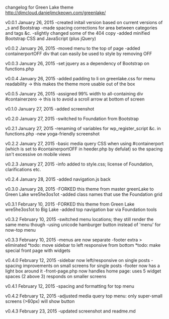 changelog for Green Lake theme http://djmcloud.danieljmckeown.com/greenlake/

v0.0.1
January 26, 2015
-created initail version based on current versions of _s and Bootstrap
-made spacing corrections for area between categories and tags &c.
-slightly changed some of the 404 copy
-added minified Bootstrap CSS and JavaScript (plus jQuery)

v0.0.2
January 26, 2015
-moved menu to the top of page
-added containerportOFF div that can easily be used to style by removing OFF

v0.0.3
January 26, 2015
-set jquery as a dependency of Bootstrap on functions.php

v0.0.4
January 26, 2015
-added padding to li on greenlake.css for menu readability
-> this makes the theme more usable out of the box

v0.0.5
January 26, 2015
-assigned 99% width to all-containing div #containerzero
-> this is to avoid a scroll arrow at bottom of screen

v0.1.0
January 27, 2015
-added screenshot

v0.2.0
January 27, 2015
-switched to Foundation from Bootstrap

v0.2.1
January 27, 2015
-renaming of variables for wp_register_script &c. in functions.php 
-new yoga-friendly screenshot

v0.2.2
January 27, 2015
-basic media query CSS when using #containerport (which is set to
	#containerportOFF in heeder.php by defulat) so the spacing
	isn't excessive on mobile views

v0.2.3
January 27, 2015
-info added to style.css; license of Foundation, clarifications etc.

v0.2.4
January 28, 2015
-added navigation.js back

v0.3.0
January 28, 2015
-FORKED this theme from master greenLake to Green Lake wre5he3os1ot
-added class names that use the Foundation grid

v0.3.1
February 10, 2015
-FORKED this theme from Green Lake wre5he3os1ot to Big Lake
-added top navigation bar via Foundation tools

v0.3.2
February 10, 2015
-switched menu locations; they still render the same menu though
-using unicode hamburger button instead of 'menu' for now-top menu

v0.3.3
February 10, 2015
-menus are now separate
-footer extra > eliminated
	*todo: move sidebar to left responsive from bottom
	*todo: make special front page with widgets

v0.4.0
February 12, 2015
-sidebar now left/responsive on single posts
-spacing improvements on small screens for single posts
-footer now has a light box around it
-front-page.php now handles home page:
	uses 5 widget spaces (2 above 3)
	responds on smaller screens

v0.4.1
February 12, 2015
-spacing and formatting for top menu

v0.4.2
February 12, 2015
-adjusted media query top menu:
	only super-small screens (>60px) will show button

v0.4.3
February 23, 2015
-updated screenshot and readme.md
